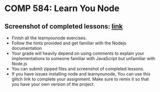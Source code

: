 # COMP 584: Learn You Node 
## Screenshot of completed lessons: [link](https://github.com/byronurrutia/comp584_learnyounode/blob/main/Screenshot_20221212_125624.png)

* Finish all the learnyounode exercises.
* Follow the hints provided and get familiar with the Nodejs documentation
* Your grade will heavily depend on using comments to explain your implementations to someone familiar with JavaScript but unfamiliar with Node.js
* You can submit zipped files and screenshot of completed lessons. 
* If you have issues installing node and learnyounode, You can use this glitch link  to complete your assignment. Make sure to remix it so that you have your own version of the project.  
